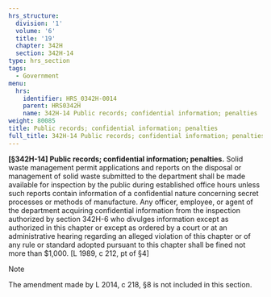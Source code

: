 ```yaml
---
hrs_structure:
  division: '1'
  volume: '6'
  title: '19'
  chapter: 342H
  section: 342H-14
type: hrs_section
tags:
  - Government
menu:
  hrs:
    identifier: HRS_0342H-0014
    parent: HRS0342H
    name: 342H-14 Public records; confidential information; penalties
weight: 80085
title: Public records; confidential information; penalties
full_title: 342H-14 Public records; confidential information; penalties
---
```

**[§342H-14] Public records; confidential information; penalties.** Solid waste management permit applications and reports on the disposal or management of solid waste submitted to the department shall be made available for inspection by the public during established office hours unless such reports contain information of a confidential nature concerning secret processes or methods of manufacture. Any officer, employee, or agent of the department acquiring confidential information from the inspection authorized by section 342H-6 who divulges information except as authorized in this chapter or except as ordered by a court or at an administrative hearing regarding an alleged violation of this chapter or of any rule or standard adopted pursuant to this chapter shall be fined not more than $1,000\. [L 1989, c 212, pt of §4]

Note

The amendment made by L 2014, c 218, §8 is not included in this section.